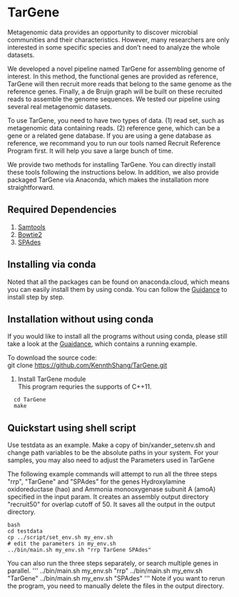 # TarGene
Metagenomic data provides an opportunity to discover microbial communities and their characteristics. However, many researchers are only interested in some specific species and don’t need to analyze the whole datasets. 

We developed a novel pipeline named TarGene for assembling genome of interest. In this method, the functional genes are provided as reference, TarGene will then recruit more reads that belong to the same genome as the reference genes. Finally, a de Bruijn graph will be built on these recruited reads to assemble the genome sequences. We tested our pipeline using several real metagenomic datasets. 

To use TarGene, you need to have two types of data. (1) read set, such as metagenomic data containing reads. (2) reference gene, which can be a gene or a related gene database. If you are using a gene database as reference, we recommand you to run our tools named Recruit Reference Program first. It will help you save a large bunch of time. 

We provide two methods for installing TarGene. You can directly install these tools following the instructions below. In addition, we also provide packaged TarGene via Anaconda, which makes the installation more straightforward. 


## Required Dependencies
1. [Samtools](http://samtools.sourceforge.net/)
2. [Bowtie2](http://bowtie-bio.sourceforge.net/bowtie2/index.shtml)
3. [SPAdes](http://cab.spbu.ru/software/spades/)


## Installing via conda 
Noted that all the packages can be found on anaconda.cloud, which means you can easily install them by using conda. You can follow the [Guidance](https://github.com/KennthShang/TarGene/edit/master/README.md) to install step by step. 

## Installation without using conda
If you would like to install all the programs without using conda, please still take a look at the [Guaidance](https://github.com/chjiao/TAR-VIR/blob/master/Guidance%20for%20Installing%20PEHaplo%20and%20TAR-VIR.md), which contains a running example.

To download the source code:   
git clone https://github.com/KennthShang/TarGene.git

1. Install TarGene module   
This program requries the supports of C++11.   
```
  cd TarGene
  make    
```

## Quickstart using shell script
Use testdata as an example. Make a copy of bin/xander_setenv.sh and change path variables to be the absolute paths in your system. For your samples, you may also need to adjust the Parameters used in TarGene

The following example commands will attempt to run all the three steps "rrp", "TarGene" and "SPAdes" for the genes Hydroxylamine oxidoreductase (hao) and Ammonia monooxygenase subunit A (amoA) specified in the input param. It creates an assembly output directory "recruit50" for overlap cutoff of 50. It saves all the output in the output directory.

```
bash
cd testdata
cp ../script/set_env.sh my_env.sh
# edit the parameters in my_env.sh 
../bin/main.sh my_env.sh "rrp TarGene SPAdes"
```

You can also run the three steps separately, or search multiple genes in parallel.
'''
../bin/main.sh my_env.sh "rrp"
../bin/main.sh my_env.sh "TarGene"
../bin/main.sh my_env.sh "SPAdes"
'''
Note if you want to rerun the program, you need to manually delete the files in the output directory. 

